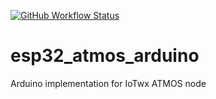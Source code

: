 [![GitHub Workflow Status](https://img.shields.io/github/workflow/status/NCAR/esp32-atomlite-arduino-iotwx/Build?logo=github&style=for-the-badge)](https://github.com/NCAR/esp32-atomlite-arduino-iotwx/actions)

# esp32_atmos_arduino

Arduino implementation for IoTwx ATMOS node
